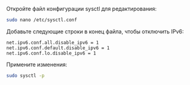 Откройте файл конфигурации sysctl для редактирования:

```bash
sudo nano /etc/sysctl.conf
```

Добавьте следующие строки в конец файла, чтобы отключить IPv6:

```
net.ipv6.conf.all.disable_ipv6 = 1
net.ipv6.conf.default.disable_ipv6 = 1
net.ipv6.conf.lo.disable_ipv6 = 1
```

Примените изменения:

```bash
sudo sysctl -p
```
